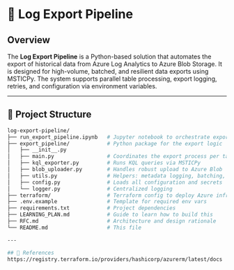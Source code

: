 # 🔄 Log Export Pipeline

## Overview

The **Log Export Pipeline** is a Python-based solution that automates the export of historical data from Azure Log Analytics to Azure Blob Storage. It is designed for high-volume, batched, and resilient data exports using MSTICPy. The system supports parallel table processing, export logging, retries, and configuration via environment variables.

---

## 🧱 Project Structure

```bash
log-export-pipeline/
├── run_export_pipeline.ipynb   # Jupyter notebook to orchestrate export
├── export_pipeline/            # Python package for the export logic
│   ├── __init__.py
│   ├── main.py                 # Coordinates the export process per table
│   ├── kql_exporter.py         # Runs KQL queries via MSTICPy
│   ├── blob_uploader.py        # Handles robust upload to Azure Blob
│   ├── utils.py                # Helpers: metadata logging, batching, etc.
│   ├── config.py               # Loads all configuration and secrets
│   └── logger.py               # Centralized logging
├── terraform/                  # Terraform config to deploy Azure infra
├── .env.example                # Template for required env vars
├── requirements.txt            # Project dependencies
├── LEARNING_PLAN.md            # Guide to learn how to build this
├── RFC.md                      # Architecture and design rationale
└── README.md                   # This file

---

## 🔗 References
https://registry.terraform.io/providers/hashicorp/azurerm/latest/docs

